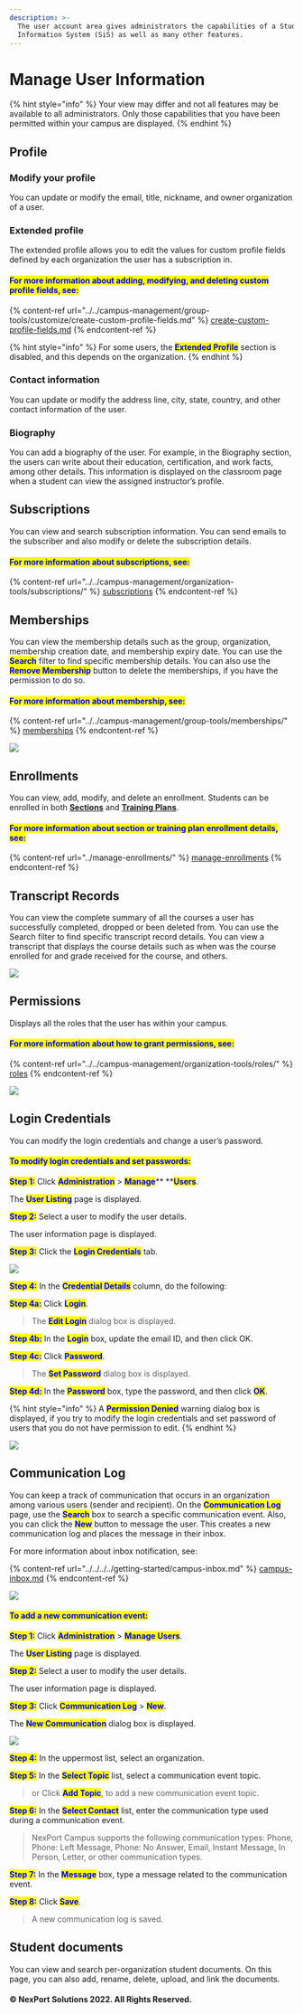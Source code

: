 ```yaml
---
description: >-
  The user account area gives administrators the capabilities of a Student
  Information System (SiS) as well as many other features.
---
```


# Manage User Information

{% hint style="info" %}
Your view may differ and not all features may be available to all administrators. Only those capabilities that you have been permitted within your campus are displayed.
{% endhint %}

## Profile <a href="#profile" id="profile"></a>

### Modify your profile <a href="#modify" id="modify"></a>

You can update or modify the email, title, nickname, and owner organization of a user.

### Extended profile <a href="#extended" id="extended"></a>

The extended profile allows you to edit the values for custom profile fields defined by each organization the user has a subscription in.

#### <mark style="color:blue;">For more information about adding, modifying, and deleting custom profile fields, see:</mark>

{% content-ref url="../../campus-management/group-tools/customize/create-custom-profile-fields.md" %}
[create-custom-profile-fields.md](../../campus-management/group-tools/customize/create-custom-profile-fields.md)
{% endcontent-ref %}

{% hint style="info" %}
For some users, the <mark style="color:blue;">**Extended Profile**</mark> section is disabled, and this depends on the organization.
{% endhint %}

### Contact information <a href="#contact" id="contact"></a>

You can update or modify the address line, city, state, country, and other contact information of the user.

### Biography <a href="#biograph" id="biograph"></a>

You can add a biography of the user. For example, in the Biography section, the users can write about their education, certification, and work facts, among other details. This information is displayed on the classroom page when a student can view the assigned instructor’s profile.

## Subscriptions <a href="#subscrip" id="subscrip"></a>

You can view and search subscription information. You can send emails to the subscriber and also modify or delete the subscription details.

#### <mark style="color:blue;">For more information about subscriptions, see:</mark>

{% content-ref url="../../campus-management/organization-tools/subscriptions/" %}
[subscriptions](../../campus-management/organization-tools/subscriptions/)
{% endcontent-ref %}

## Memberships <a href="#membersh" id="membersh"></a>

You can view the membership details such as the group, organization, membership creation date, and membership expiry date. You can use the <mark style="color:blue;">**Search**</mark> filter to find specific membership details. You can also use the <mark style="color:blue;">**Remove Membership**</mark> button to delete the memberships, if you have the permission to do so.

#### <mark style="color:blue;">For more information about membership, see:</mark>

{% content-ref url="../../campus-management/group-tools/memberships/" %}
[memberships](../../campus-management/group-tools/memberships/)
{% endcontent-ref %}

![](/.gitbook/assets/Membership_550x102.png)

## Enrollments <a href="#enrollme" id="enrollme"></a>

You can view, add, modify, and delete an enrollment. Students can be enrolled in both [**Sections**](../manage-enrollments/section-enrollment/) and [**Training Plans**](../manage-enrollments/training-plan-enrollment/).

#### <mark style="color:blue;">For more information about section or training plan enrollment details, see:</mark>

{% content-ref url="../manage-enrollments/" %}
[manage-enrollments](../manage-enrollments/)
{% endcontent-ref %}

## Transcript Records <a href="#transcri" id="transcri"></a>

You can view the complete summary of all the courses a user has successfully completed, dropped or been deleted from. You can use the Search filter to find specific transcript record details. You can view a transcript that displays the course details such as when was the course enrolled for and grade received for the course, and others.

![](/.gitbook/assets/Transcript_Records_550x91.png)

## Permissions <a href="#permissi" id="permissi"></a>

Displays all the roles that the user has within your campus.

#### <mark style="color:blue;">For more information about how to grant permissions, see:</mark>

{% content-ref url="../../campus-management/organization-tools/roles/" %}
[roles](../../campus-management/organization-tools/roles/)
{% endcontent-ref %}

![](/.gitbook/assets/Permissions_550x159.png)

## Login Credentials <a href="#login" id="login"></a>

You can modify the login credentials and change a user’s password.

#### <mark style="color:blue;">**To modify login credentials and set passwords:**</mark>

<mark style="color:blue;">**Step 1:**</mark> Click <mark style="color:blue;">**Administration**</mark> > <mark style="color:blue;">**Manage**</mark>**  **<mark style="color:blue;">**Users**</mark>.

The <mark style="color:blue;">**User Listing**</mark> page is displayed.

<mark style="color:blue;">**Step 2:**</mark>  Select a user to modify the user details.

The user information page is displayed.

<mark style="color:blue;">**Step 3:**</mark>  Click the <mark style="color:blue;">**Login Credentials**</mark> tab.

![](/.gitbook/assets/Login_Credentials_550x77.png)

<mark style="color:blue;">**Step 4:**</mark> In the <mark style="color:blue;">**Credential Details**</mark> column, do the following:

<mark style="color:blue;">**Step 4a:**</mark>  Click <mark style="color:blue;">**Login**</mark>.

> The <mark style="color:blue;">**Edit Login**</mark> dialog box is displayed.

<mark style="color:blue;">**Step 4b:**</mark> In the <mark style="color:blue;">**Login**</mark> box, update the email ID, and then click OK.

<mark style="color:blue;">**Step 4c:**</mark>  Click <mark style="color:blue;">**Password**</mark>.

> The <mark style="color:blue;">**Set Password**</mark> dialog box is displayed.

<mark style="color:blue;">**Step 4d:**</mark>  In the <mark style="color:blue;">**Password**</mark> box, type the password, and then click <mark style="color:blue;">**OK**</mark>.

{% hint style="info" %}
A <mark style="color:blue;">**Permission Denied**</mark> warning dialog box is displayed, if you try to modify the login credentials and set password of users that you do not have permission to edit.
{% endhint %}

![](/.gitbook/assets/Permission_Denied_550x177.png)

## Communication Log <a href="#communic" id="communic"></a>

You can keep a track of communication that occurs in an organization among various users (sender and recipient). On the <mark style="color:blue;">**Communication Log**</mark> page, use the <mark style="color:blue;">**Search**</mark> box to search a specific communication event. Also, you can click the <mark style="color:blue;">**New**</mark> button to message the user. This creates a new communication log and places the message in their inbox.

For more information about inbox notification, see:

{% content-ref url="../../../../getting-started/campus-inbox.md" %}
[campus-inbox.md](../../../../getting-started/campus-inbox.md)
{% endcontent-ref %}

![](/.gitbook/assets/Communication_Log_550x92.png)

#### <mark style="color:blue;">**To add a new communication event:**</mark>

<mark style="color:blue;">**Step 1:**</mark> Click <mark style="color:blue;">**Administration**</mark> <mark style="color:blue;"></mark><mark style="color:blue;"></mark> > <mark style="color:blue;">**Manage Users**</mark>.

The <mark style="color:blue;">**User Listing**</mark> page is displayed.

<mark style="color:blue;">**Step 2:**</mark> Select a user to modify the user details.

The user information page is displayed.

<mark style="color:blue;">**Step 3:**</mark>  Click <mark style="color:blue;">**Communication Log**</mark> > <mark style="color:blue;">**New**</mark>.

The <mark style="color:blue;">**New Communication**</mark> dialog box is displayed.

![](/.gitbook/assets/New_Communication.png)

<mark style="color:blue;">**Step 4:**</mark>  In the uppermost list, select an organization.

<mark style="color:blue;">**Step 5:**</mark>  In the <mark style="color:blue;">**Select Topic**</mark> list, select a communication event topic.

> or Click <mark style="color:blue;">**Add Topic**</mark>, to add a new communication event topic.

<mark style="color:blue;">**Step 6:**</mark> In the <mark style="color:blue;">**Select Contact**</mark> <mark style="color:blue;"></mark><mark style="color:blue;"></mark> list, enter the communication type used during a communication event.

> NexPort Campus supports the following communication types: Phone, Phone: Left Message, Phone: No Answer, Email, Instant Message, In Person, Letter, or other communication types.

<mark style="color:blue;">**Step 7:**</mark> In the <mark style="color:blue;">**Message**</mark> <mark style="color:blue;"></mark><mark style="color:blue;"></mark> box, type a message related to the communication event.

<mark style="color:blue;">**Step 8:**</mark>  Click <mark style="color:blue;">**Save**</mark>.

> A new communication log is saved.

## Student documents <a href="#student" id="student"></a>

You can view and search per-organization student documents. On this page, you can also add, rename, delete, upload, and link the documents.

#### © NexPort Solutions 2022. All Rights Reserved.
